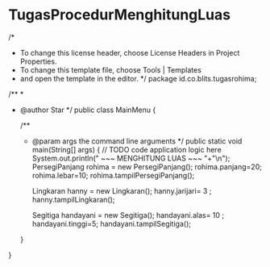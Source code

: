 TugasProcedurMenghitungLuas
===========================
/*
 * To change this license header, choose License Headers in Project Properties.
 * To change this template file, choose Tools | Templates
 * and open the template in the editor.
 */
package id.co.blits.tugasrohima;

/**
 *
 * @author Star
 */
public class MainMenu {

    /**
     * @param args the command line arguments
     */
    public static void main(String[] args) {
        // TODO code application logic here
        System.out.println(" ~~~ MENGHITUNG LUAS ~~~ "+"\n");
        PersegiPanjang rohima = new PersegiPanjang();
        rohima.panjang=20;
        rohima.lebar=10;
        rohima.tampilPersegiPanjang();
        
        Lingkaran hanny = new Lingkaran();
        hanny.jarijari= 3 ;
        hanny.tampilLingkaran();
        
        Segitiga handayani = new Segitiga();
        handayani.alas= 10 ;
        handayani.tinggi=5;
        handayani.tampilSegitiga();
    
    }
    
    
    
}
